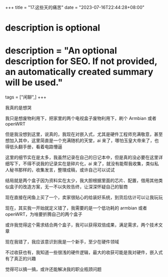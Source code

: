 +++
title = "17.这些天的痛苦"
date = "2023-07-16T22:44:28+08:00"

#
# description is optional
#
# description = "An optional description for SEO. If not provided, an automatically created summary will be used."

tags = ["闲聊",]
+++

我真的是想哭

我只是想废物利用下，把家里的两个电视盒子废物利用下，刷个 Armbian 或者 openWRT

但是我没想到这里，说真的，我现在对嵌入式，尤其是硬件工程师充满敬意，甚至想加入其中，这里简直是一个充满随机的天堂，ai 来了，哪怕玉皇大帝来了，也得低头翻手册，看着电路懵逼

这里的细节实在是太多，我虽然记录在自己的日记本中，但是真的没必要在这里详细写下，不得不说我的记录实在是碎片化，ai 来了，就没有能帮我收集，类似私人秘书那样的，收集发言，整理成稿，或许自己可以试试

结局就是两个盒子因为资料实在太少，我大胆根据里面的芯片、配置，借用其他类似盒子的改造方案，无一不以失败告终，让深深怀疑自己的智商

现在直接在闲鱼上买了一个，卖家很贴心的给装好系统，到货后估计可以让我玩玩

现在，其实我一开始就定义错了，我需要的是一个低功耗的 armbian 或者 openWRT，为啥要折腾自己的两个盒子

或许我觉得这个需求结合两个盒子，我可以获得双倍成果，满足需求，两个技术文章

现在我错了，我应该意识到我是一个新手，至少在硬件领域

不过收获也有，我知道一些很浅的硬件逻辑，最大的收获可能是我对硬件，嵌入式有了真正的兴趣

觉得可以搞一搞，或许还能解决我的职业瓶颈问题
